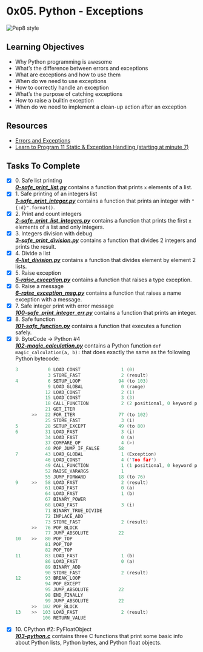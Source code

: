 # 0x05. Python - Exceptions

![Pep8 style](https://img.shields.io/badge/PEP8-style%20guide-green?style=round-square)

## Learning Objectives
* Why Python programming is awesome
* What’s the difference between errors and exceptions
* What are exceptions and how to use them
* When do we need to use exceptions
* How to correctly handle an exception
* What’s the purpose of catching exceptions
* How to raise a builtin exception
* When do we need to implement a clean-up action after an exception

## Resources
* [Errors and Exceptions](https://docs.python.org/3/tutorial/errors.html)
* [Learn to Program 11 Static & Exception Handling (starting at minute 7)](https://www.youtube.com/watch?v=7vbgD-3s-w4)

## Tasks To Complete

+ [x] 0\. Safe list printing <br/>_**[0-safe_print_list.py](0-safe_print_list.py)**_  contains a function that prints `x` elements of a list.
+ [x] 1\. Safe printing of an integers list <br/>_**[1-safe_print_integer.py](1-safe_print_integer.py)**_  contains a function that prints an integer with `"{:d}".format()`.
+ [x] 2\. Print and count integers <br/>_**[2-safe_print_list_integers.py](2-safe_print_list_integers.py)**_  contains a function that prints the first `x` elements of a list and only integers.
+ [x] 3\. Integers division with debug <br/>_**[3-safe_print_division.py](3-safe_print_division.py)**_  contains a function that divides 2 integers and prints the result.
+ [x] 4\. Divide a list <br/>_**[4-list_division.py](4-list_division.py)**_  contains a function that divides element by element 2 lists.
+ [x] 5\. Raise exception <br/>_**[5-raise_exception.py](5-raise_exception.py)**_  contains a function that raises a type exception.
+ [x] 6\. Raise a message <br/>_**[6-raise_exception_msg.py](6-raise_exception_msg.py)**_  contains a function that raises a name exception with a message.
+ [x] 7\. Safe integer print with error message <br/>_**[100-safe_print_integer_err.py](100-safe_print_integer_err.py)**_  contains a function that prints an integer.
+ [x] 8\. Safe function <br/>_**[101-safe_function.py](101-safe_function.py)**_  contains a function that executes a function safely.
+ [x] 9\. ByteCode -> Python #4 <br/>_**[102-magic_calculation.py](102-magic_calculation.py)**_ contains a Python function `def magic_calculation(a, b):` that does exactly the same as the following Python bytecode:
  ```c
  3           0 LOAD_CONST               1 (0)
              3 STORE_FAST               2 (result)
  4           6 SETUP_LOOP              94 (to 103)
              9 LOAD_GLOBAL              0 (range)
             12 LOAD_CONST               2 (1)
             15 LOAD_CONST               3 (3)
             18 CALL_FUNCTION            2 (2 positional, 0 keyword pair)
             21 GET_ITER
        >>   22 FOR_ITER                77 (to 102)
             25 STORE_FAST               3 (i)
  5          28 SETUP_EXCEPT            49 (to 80)
  6          31 LOAD_FAST                3 (i)
             34 LOAD_FAST                0 (a)
             37 COMPARE_OP               4 (>)
             40 POP_JUMP_IF_FALSE       58
  7          43 LOAD_GLOBAL              1 (Exception)
             46 LOAD_CONST               4 ('Too far')
             49 CALL_FUNCTION            1 (1 positional, 0 keyword pair)
             52 RAISE_VARARGS            1
             55 JUMP_FORWARD            18 (to 76)
  9     >>   58 LOAD_FAST                2 (result)
             61 LOAD_FAST                0 (a)
             64 LOAD_FAST                1 (b)
             67 BINARY_POWER
             68 LOAD_FAST                3 (i)
             71 BINARY_TRUE_DIVIDE
             72 INPLACE_ADD
             73 STORE_FAST               2 (result)
        >>   76 POP_BLOCK
             77 JUMP_ABSOLUTE           22
  10    >>   80 POP_TOP
             81 POP_TOP
             82 POP_TOP
  11         83 LOAD_FAST                1 (b)
             86 LOAD_FAST                0 (a)
             89 BINARY_ADD
             90 STORE_FAST               2 (result)
  12         93 BREAK_LOOP
             94 POP_EXCEPT
             95 JUMP_ABSOLUTE           22
             98 END_FINALLY
             99 JUMP_ABSOLUTE           22
        >>  102 POP_BLOCK
  13    >>  103 LOAD_FAST                2 (result)
            106 RETURN_VALUE
  ```
+ [x] 10\. CPython #2: PyFloatObject <br/>_**[103-python.c](103-python.c)**_  contains three C functions that print some basic info about Python lists, Python bytes, and Python float objects.
